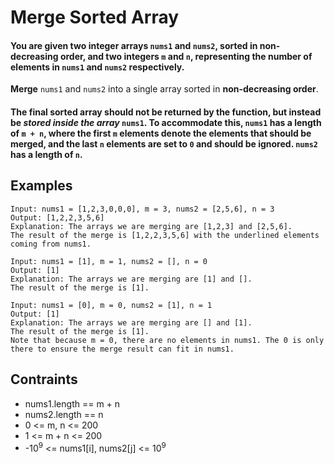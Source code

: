 # Merge Sorted Array
#### You are given two integer arrays ```nums1``` and ```nums2```, sorted in **non-decreasing order**, and two integers ```m``` and ```n```, representing the number of elements in ```nums1``` and ```nums2``` respectively.
**Merge** ```nums1``` and ```nums2``` into a single array sorted in **non-decreasing order**.
#### The final sorted array should not be returned by the function, but instead be *stored inside the array* ```nums1```. To accommodate this, ```nums1``` has a length of ```m + n```, where the first ```m``` elements denote the elements that should be merged, and the last ```n``` elements are set to ```0``` and should be ignored. ```nums2``` has a length of ```n```.


## Examples
```
Input: nums1 = [1,2,3,0,0,0], m = 3, nums2 = [2,5,6], n = 3
Output: [1,2,2,3,5,6]
Explanation: The arrays we are merging are [1,2,3] and [2,5,6].
The result of the merge is [1,2,2,3,5,6] with the underlined elements coming from nums1.
```
```
Input: nums1 = [1], m = 1, nums2 = [], n = 0
Output: [1]
Explanation: The arrays we are merging are [1] and [].
The result of the merge is [1].
```
```
Input: nums1 = [0], m = 0, nums2 = [1], n = 1
Output: [1]
Explanation: The arrays we are merging are [] and [1].
The result of the merge is [1].
Note that because m = 0, there are no elements in nums1. The 0 is only there to ensure the merge result can fit in nums1.
```
## Contraints
* nums1.length == m + n
* nums2.length == n
* 0 <= m, n <= 200
* 1 <= m + n <= 200
* -10<sup>9</sup> <= nums1[i], nums2[j] <= 10<sup>9</sup>
